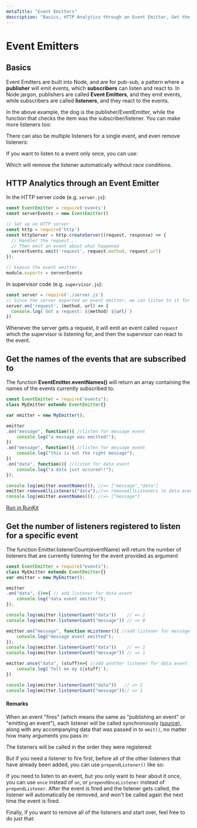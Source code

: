 ```yaml
---
metaTitle: "Event Emitters"
description: "Basics, HTTP Analytics through an Event Emitter, Get the names of the events that are subscribed to, Get the number of listeners registered to listen for a specific event"
---
```


# Event Emitters



## Basics


Event Emitters are built into Node, and are for pub-sub, a pattern where a **publisher** will emit events, which **subscribers** can listen and react to. In Node jargon, publishers are called **Event Emitters**, and they emit events, while subscribers are called **listeners**, and they react to the events.

In the above example, the dog is the publisher/EventEmitter, while the function that checks the item was the subscriber/listener. You can make more listeners too:

There can also be multiple listeners for a single event, and even remove listeners:

If you want to listen to a event only once, you can use:

Which will remove the listener automatically without race conditions.



## HTTP Analytics through an Event Emitter


In the HTTP server code (e.g. `server.js`):

```js
const EventEmitter = require('events')
const serverEvents = new EventEmitter()

// Set up an HTTP server
const http = require('http')
const httpServer = http.createServer((request, response) => {
  // Handler the request...
  // Then emit an event about what happened
  serverEvents.emit('request', request.method, request.url)
});

// Expose the event emitter
module.exports = serverEvents

```

In supervisor code (e.g. `supervisor.js`):

```js
const server = require('./server.js')
// Since the server exported an event emitter, we can listen to it for changes:
server.on('request', (method, url) => {
  console.log(`Got a request: ${method} ${url}`)
})

```

Whenever the server gets a request, it will emit an event called `request` which the supervisor is listening for, and then the supervisor can react to the event.



## Get the names of the events that are subscribed to


The function **EventEmitter.eventNames()** will return an array containing the names of the events currently subscribed to.

```js
const EventEmitter = require("events");
class MyEmitter extends EventEmitter{}

var emitter = new MyEmitter();

emitter
.on("message", function(){ //listen for message event
    console.log("a message was emitted!");
})
.on("message", function(){ //listen for message event
    console.log("this is not the right message");
})
.on("data", function(){ //listen for data event
    console.log("a data just occured!!");
});

console.log(emitter.eventNames()); //=> ["message","data"]
emitter.removeAllListeners("data");//=> removeAllListeners to data event
console.log(emitter.eventNames()); //=> ["message"]

```

[Run in RunKit](https://runkit.com/594bb4eaaac7e6001294132c/594bb635aac7e600129413e7)



## Get the number of listeners registered to listen for a specific event


The function Emitter.listenerCount(eventName) will return the number of listeners that are currently listening for the event provided as argument

```js
const EventEmitter = require("events");
class MyEmitter extends EventEmitter{}
var emitter = new MyEmitter();

emitter
.on("data", ()=>{ // add listener for data event
    console.log("data event emitter");
});

console.log(emitter.listenerCount("data"))    // => 1
console.log(emitter.listenerCount("message")) // => 0

emitter.on("message", function mListener(){ //add listener for message event
    console.log("message event emitted");
});
console.log(emitter.listenerCount("data"))    // => 1
console.log(emitter.listenerCount("message")) // => 1

emitter.once("data", (stuff)=>{ //add another listener for data event
    console.log(`Tell me my ${stuff}`);
})

console.log(emitter.listenerCount("data"))   // => 2
console.log(emitter.listenerCount("message"))// => 1

```



#### Remarks


When an event "fires" (which means the same as "publishing an event" or "emitting an event"), each listener will be called synchronously ([source](https://nodejs.org/dist/latest-v6.x/docs/api/events.html#events_asynchronous_vs_synchronous)), along with any accompanying data that was passed in to `emit()`, no matter how many arguments you pass in:

The listeners will be called in the order they were registered:

But if you need a listener to fire first, before all of the other listeners that have already been added, you can use `prependListener()` like so:

If you need to listen to an event, but you only want to hear about it once, you can use `once` instead of `on`, or `prependOnceListener` instead of `prependListener`. After the event is fired and the listener gets called, the listener will automatically be removed, and won't be called again the next time the event is fired.

Finally, if you want to remove all of the listeners and start over, feel free to do just that:

